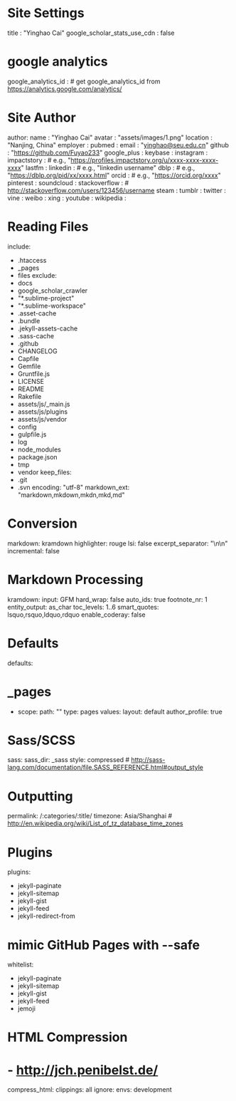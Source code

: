 # Site Settings
title                    : "Yinghao Cai"
google_scholar_stats_use_cdn : false

# google analytics
google_analytics_id      :  # get google_analytics_id from https://analytics.google.com/analytics/

# Site Author
author:
  name             : "Yinghao Cai"
  avatar           : "assets/images/1.png"
  location         : "Nanjing, China"
  employer         :
  pubmed           : 
  email            : "yinghao@seu.edu.cn"
  github           : "https://github.com/Fuyao233"
  google_plus      :
  keybase          :
  instagram        :
  impactstory      : # e.g., "https://profiles.impactstory.org/u/xxxx-xxxx-xxxx-xxxx"
  lastfm           :
  linkedin         : # e.g., "linkedin username"
  dblp             : # e.g., "https://dblp.org/pid/xx/xxxx.html"
  orcid            : # e.g., "https://orcid.org/xxxx"
  pinterest        :
  soundcloud       :
  stackoverflow    : # http://stackoverflow.com/users/123456/username
  steam            :
  tumblr           :
  twitter          : 
  vine             :
  weibo            :
  xing             :
  youtube          :
  wikipedia        :


# Reading Files
include:
  - .htaccess
  - _pages
  - files
exclude:
  - docs
  - google_scholar_crawler
  - "*.sublime-project"
  - "*.sublime-workspace"
  - .asset-cache
  - .bundle
  - .jekyll-assets-cache
  - .sass-cache
  - .github
  - CHANGELOG
  - Capfile
  - Gemfile
  - Gruntfile.js
  - LICENSE
  - README
  - Rakefile
  - assets/js/_main.js
  - assets/js/plugins
  - assets/js/vendor
  - config
  - gulpfile.js
  - log
  - node_modules
  - package.json
  - tmp
  - vendor
keep_files:
  - .git
  - .svn
encoding: "utf-8"
markdown_ext: "markdown,mkdown,mkdn,mkd,md"


# Conversion
markdown: kramdown
highlighter: rouge
lsi: false
excerpt_separator: "\n\n"
incremental: false


# Markdown Processing
kramdown:
  input: GFM
  hard_wrap: false
  auto_ids: true
  footnote_nr: 1
  entity_output: as_char
  toc_levels: 1..6
  smart_quotes: lsquo,rsquo,ldquo,rdquo
  enable_coderay: false

# Defaults
defaults:
  # _pages
  - scope:
      path: ""
      type: pages
    values:
      layout: default
      author_profile: true


# Sass/SCSS
sass:
  sass_dir: _sass
  style: compressed # http://sass-lang.com/documentation/file.SASS_REFERENCE.html#output_style


# Outputting
permalink: /:categories/:title/
timezone: Asia/Shanghai # http://en.wikipedia.org/wiki/List_of_tz_database_time_zones


# Plugins
plugins:
  - jekyll-paginate
  - jekyll-sitemap
  - jekyll-gist
  - jekyll-feed
  - jekyll-redirect-from
# mimic GitHub Pages with --safe
whitelist:
  - jekyll-paginate
  - jekyll-sitemap
  - jekyll-gist
  - jekyll-feed
  - jemoji


# HTML Compression
# - http://jch.penibelst.de/
compress_html:
  clippings: all
  ignore:
    envs: development